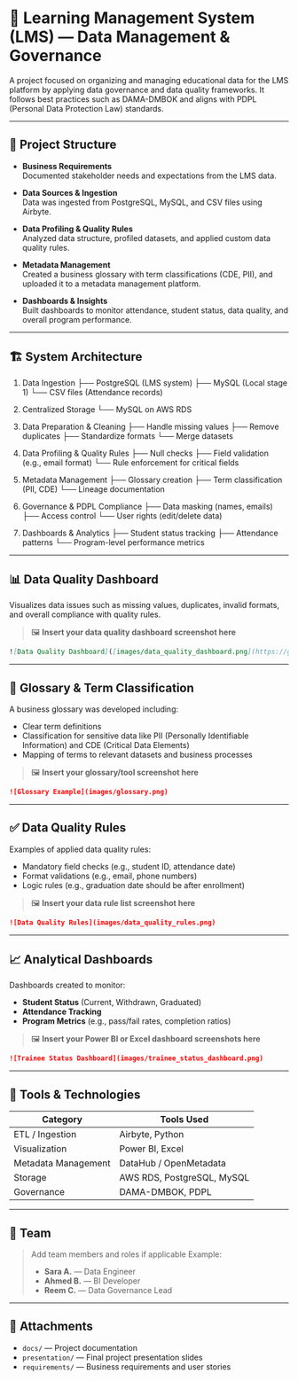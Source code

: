 # 🧠 Learning Management System (LMS) — Data Management & Governance

A project focused on organizing and managing educational data for the LMS platform by applying data governance and data quality frameworks. It follows best practices such as DAMA-DMBOK and aligns with PDPL (Personal Data Protection Law) standards.

---

## 📂 Project Structure

- **Business Requirements**  
  Documented stakeholder needs and expectations from the LMS data.

- **Data Sources & Ingestion**  
  Data was ingested from PostgreSQL, MySQL, and CSV files using Airbyte.

- **Data Profiling & Quality Rules**  
  Analyzed data structure, profiled datasets, and applied custom data quality rules.

- **Metadata Management**  
  Created a business glossary with term classifications (CDE, PII), and uploaded it to a metadata management platform.

- **Dashboards & Insights**  
  Built dashboards to monitor attendance, student status, data quality, and overall program performance.

---
## 🏗️ System Architecture

1. Data Ingestion
   ├── PostgreSQL (LMS system)
   ├── MySQL (Local stage 1)
   └── CSV files (Attendance records)

2. Centralized Storage
   └── MySQL on AWS RDS

3. Data Preparation & Cleaning
   ├── Handle missing values
   ├── Remove duplicates
   ├── Standardize formats
   └── Merge datasets

4. Data Profiling & Quality Rules
   ├── Null checks
   ├── Field validation (e.g., email format)
   └── Rule enforcement for critical fields

5. Metadata Management
   ├── Glossary creation
   ├── Term classification (PII, CDE)
   └── Lineage documentation

6. Governance & PDPL Compliance
   ├── Data masking (names, emails)
   ├── Access control
   └── User rights (edit/delete data)

7. Dashboards & Analytics
   ├── Student status tracking
   ├── Attendance patterns
   └── Program-level performance metrics


---

## 📊 Data Quality Dashboard

Visualizes data issues such as missing values, duplicates, invalid formats, and overall compliance with quality rules.

> 🖼️ **Insert your data quality dashboard screenshot here**

```markdown
![Data Quality Dashboard]([images/data_quality_dashboard.png](https://github.com/SehamSalman/Stage-2/blob/main/images/Data%20quality%20Dashboard.png))
```

---

## 📘 Glossary & Term Classification

A business glossary was developed including:

* Clear term definitions
* Classification for sensitive data like PII (Personally Identifiable Information) and CDE (Critical Data Elements)
* Mapping of terms to relevant datasets and business processes

> 🖼️ **Insert your glossary/tool screenshot here**

```markdown
![Glossary Example](images/glossary.png)
```

---

## ✅ Data Quality Rules

Examples of applied data quality rules:

* Mandatory field checks (e.g., student ID, attendance date)
* Format validations (e.g., email, phone numbers)
* Logic rules (e.g., graduation date should be after enrollment)

> 🖼️ **Insert your data rule list screenshot here**

```markdown
![Data Quality Rules](images/data_quality_rules.png)
```

---

## 📈 Analytical Dashboards

Dashboards created to monitor:

* **Student Status** (Current, Withdrawn, Graduated)
* **Attendance Tracking**
* **Program Metrics** (e.g., pass/fail rates, completion ratios)

> 🖼️ **Insert your Power BI or Excel dashboard screenshots here**

```markdown
![Trainee Status Dashboard](images/trainee_status_dashboard.png)
```

---

## 🧰 Tools & Technologies

| Category            | Tools Used                 |
| ------------------- | -------------------------- |
| ETL / Ingestion     | Airbyte, Python            |
| Visualization       | Power BI, Excel            |
| Metadata Management | DataHub / OpenMetadata     |
| Storage             | AWS RDS, PostgreSQL, MySQL |
| Governance          | DAMA-DMBOK, PDPL           |

---

## 👥 Team

> Add team members and roles if applicable
> Example:
>
> * **Sara A.** — Data Engineer
> * **Ahmed B.** — BI Developer
> * **Reem C.** — Data Governance Lead

---

## 📎 Attachments

* `docs/` — Project documentation
* `presentation/` — Final project presentation slides
* `requirements/` — Business requirements and user stories


